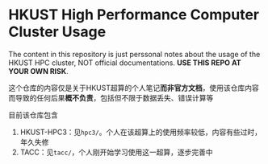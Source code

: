 # HKUST High Performance Computer Cluster Usage

The content in this repository is just perssonal notes about the usage of the HKUST HPC cluster, NOT official documentations. **USE THIS REPO AT YOUR OWN RISK**.

这个仓库的内容仅是关于HKUST超算的个人笔记**而非官方文档**，使用该仓库内容而导致的任何后果**概不负责**，包括但不限于数据丢失、错误计算等

目前该仓库包含

1. HKUST-HPC3：见`hpc3/`。个人在该超算上的使用频率较低，内容有些过时，年久失修
2. TACC：见`tacc/`，个人刚开始学习使用这一超算，逐步完善中

